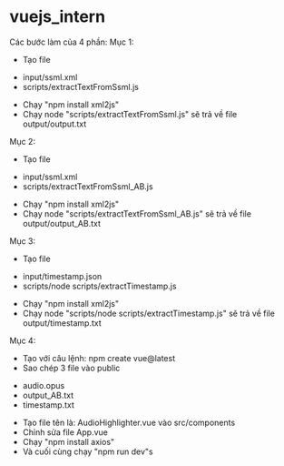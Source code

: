 # vuejs_intern

Các bước làm của 4 phần:
Mục 1:
- Tạo file
+ input/ssml.xml
+ scripts/extractTextFromSsml.js
- Chạy "npm install xml2js"
- Chạy node "scripts/extractTextFromSsml.js" sẽ trả về file output/output.txt

Mục 2:
- Tạo file
+ input/ssml.xml
+ scripts/extractTextFromSsml_AB.js
- Chạy "npm install xml2js"
- Chạy node "scripts/extractTextFromSsml_AB.js" sẽ trả về file output/output_AB.txt


Mục 3:
- Tạo file
+ input/timestamp.json
+ scripts/node scripts/extractTimestamp.js
- Chạy "npm install xml2js"
- Chạy node "scripts/node scripts/extractTimestamp.js" sẽ trả về file output/timestamp.txt

Mục 4:
- Tạo với câu lệnh: npm create vue@latest
- Sao chép 3 file vào public
+ audio.opus
+ output_AB.txt
+ timestamp.txt
- Tạo file tên là: AudioHighlighter.vue vào src/components
- Chỉnh sửa file App.vue
- Chạy "npm install axios"
- Và cuối cùng chạy "npm run dev"s